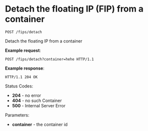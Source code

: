# Detach the floating IP (FIP) from a container

`POST /fips/detach`

Detach the floating IP from a container

**Example request**:

```
POST /fips/detach?container=hehe HTTP/1.1

```

**Example response**:

    HTTP/1.1 204 OK

Status Codes:

- **204** - no error
- **404** - no such Container
- **500** - Internal Server Error

Parameters:

- **container** - the container id
